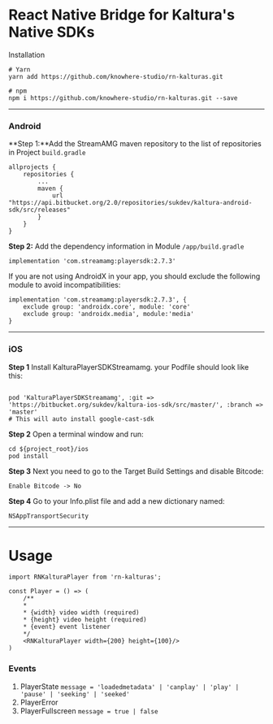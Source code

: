# React Native Bridge for Kaltura's Native SDKs


Installation
```
# Yarn
yarn add https://github.com/knowhere-studio/rn-kalturas.git

# npm
npm i https://github.com/knowhere-studio/rn-kalturas.git --save
```

---

### Android

**Step 1:**Add the StreamAMG maven repository to the list of repositories in Project `build.gradle`

```
allprojects {
    repositories {
        ...
        maven {
            url "https://api.bitbucket.org/2.0/repositories/sukdev/kaltura-android-sdk/src/releases"
        }
    }
}
```

**Step 2:** Add the dependency information in Module `/app/build.gradle`
```
implementation 'com.streamamg:playersdk:2.7.3'
```

If you are not using AndroidX in your app, you should exclude the following module to avoid incompatibilities:

```
implementation 'com.streamamg:playersdk:2.7.3', {
    exclude group: 'androidx.core', module: 'core'
    exclude group: 'androidx.media', module:'media'
}
```

---

### iOS


**Step 1** Install KalturaPlayerSDKStreamamg. your Podfile should look like this:


```

pod 'KalturaPlayerSDKStreamamg', :git => 'https://bitbucket.org/sukdev/kaltura-ios-sdk/src/master/', :branch => 'master'
# This will auto install google-cast-sdk
```

**Step 2** Open a terminal window and run:
```
cd ${project_root}/ios
pod install
```

**Step 3** Next you need to go to the Target Build Settings and disable Bitcode:
```
Enable Bitcode -> No
```

**Step 4** Go to your Info.plist file and add a new dictionary named:

```
NSAppTransportSecurity
```
---

# Usage

```
import RNKalturaPlayer from 'rn-kalturas';

const Player = () => (
    /**
    *
    * {width} video width (required)
    * {height} video height (required)
    * {event} event listener
    */
    <RNKalturaPlayer width={200} height={100}/>
)
```

### Events
1. PlayerState `message = 'loadedmetadata' | 'canplay' | 'play' | 'pause' | 'seeking' | 'seeked'`
2. PlayerError
3. PlayerFullscreen `message = true | false`



